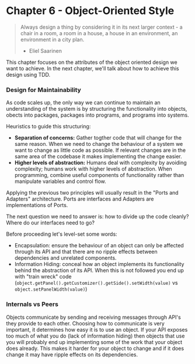 # Chapter 6 - Object-Oriented Style

> Always design a thing by considering it in its next larger context - a chair in a room, a room in a house, a house in an environment, an environment in a city plan.
> - Eliel Saarinen

This chapter focuses on the attributes of the object oriented design we want to achieve. In the next chapter, we'll talk about how to achieve this design using TDD.

### Design for Maintainability

As code scales up, the only way we can continue to maintain an understanding of the system is by structuring the functionality into objects, obects into packages, packages into programs, and programs into systems.

Heuristics to guide this structuring:

- **Separation of concerns:** Gather togther code that will change for the same reason. When we need to change the behaviour of a system we want to change as little code as possible. If relevant changes are in the same area of the codebase it makes implementing the change easier.
- **Higher levels of abstraction:** Humans deal with complexity by avoiding complexity; humans work with higher levels of abstraction. When programming, combine useful components of functionality rather than manipulate variables and control flow.

Applying the previous two principles will usually result in the "Ports and Adapters" architecture. Ports are interfaces and Adapters are implementations of Ports.

The next question we need to answer is: how to divide up the code cleanly? Where do our interfaces need to go?

Before proceeding let's level-set some words:

- Encapsulation: ensure the behaviour of an object can only be affected through its API and that there are no ripple effects between dependencies and unrelated components.
- Information Hiding: conceal how an object implements its functionality behind the abstraction of its API. When this is not followed you end up with "train wreck" code (`object.getPanel().getCustomizer().getSide().setWidth(value)` vs `object.setPanelWidth(value)`)

### Internals vs Peers

Objects communicate by sending and receiving messages through API's they provide to each other. Choosing how to communicate is very important, it determines how easy it is to use an object. If your API exposes too much of what you do (lack of information hiding) then objects that use you will probably end up implementing some of the work that your object does already. This makes it harder for your object to change and if it does change it may have ripple effects on its dependencies.
